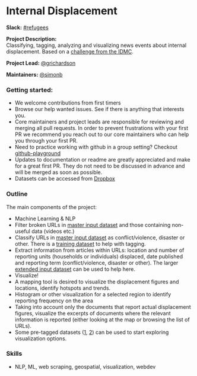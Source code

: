 # Internal Displacement

**Slack:** [#refugees](https://datafordemocracy.slack.com/messages/refugees/)

**Project Description:**  
Classifying, tagging, analyzing and visualizing news events about internal displacement. Based on a [challenge from the IDMC](https://unite.un.org/ideas/content/idetect).

**Project Lead:**
[@grichardson](https://datafordemocracy.slack.com/messages/@grichardson/)

**Maintainers:**
[@simonb](https://datafordemocracy.slack.com/messages/@simonb/)

### Getting started:
* We welcome contributions from first timers
* Browse our help wanted issues. See if there is anything that interests you.
* Core maintainers and project leads are responsible for reviewing and merging all pull requests. In order to prevent frustrations with your first PR we recommend you reach out to our core maintainers who can help you through your first PR.
* Need to practice working with github in a group setting? Checkout [github-playground](https://github.com/Data4Democracy/github-playground)
* Updates to documentation or readme are greatly appreciated and make for a great first PR. They do not need to be discussed in advance and will be merged as soon as possible.
* Datasets can be accessed from [Dropbox](https://www.dropbox.com/sh/59lyts9d4ar1jcc/AADMyxDSQC_NGbpaPiuDGJ2ha?dl=0)

### Outline

The main components of the project:

* Machine Learning & NLP
 * Filter broken URLs in [master input dataset](https://www.dropbox.com/s/c2vzdzrljlrn3y0/idmc_uniteideas_input_url.csv?dl=0) and those containing non-useful data (videos etc.)
 * Classify URLs in [master input dataset](https://www.dropbox.com/s/c2vzdzrljlrn3y0/idmc_uniteideas_input_url.csv?dl=0) as conflict/violence, disaster or other. There is a [training dataset](https://www.dropbox.com/s/50sgd3mztuhf5f6/training_dataset.csv?dl=0) to help with tagging.
 * Extract information from articles within URLs: location and number of reporting units (households or individuals) displaced, date published and reporting term (conflict/violence, disaster or other). The larger [extended input dataset](https://www.dropbox.com/s/2qt52uy1g3ci4rr/idmc_uniteideas_input_full.csv?dl=0) can be used to help here.
* Visualize! 
 * A mapping tool is desired to visualize the displacement figures and locations, identify hotspots and trends.
 * Histogram or other visualization for a selected region to identify reporting frequency on the area
 * Taking into account only the documents that report actual displacement figures, visualize the excerpts of documents where the relevant information is reported (either looking at the map or browsing the list of URLs).
 * Some pre-tagged datasets ([1](https://www.dropbox.com/s/p42dq6gxvdugo3d/counts_displaced_idmc_uniteideas_input_full_conflict_tag.csv?dl=0), [2](https://www.dropbox.com/s/0h71jlfc5tmm7bk/counts_evacuation_idmc_uniteideas_input_full_conflict_tag.csv?dl=0)) can be used to start exploring visualization options.


### Skills
* NLP, ML, web scraping, geospatial, visualization, webdev
